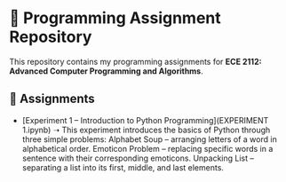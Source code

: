 # 📘 Programming Assignment Repository
This repository contains my programming assignments for **ECE 2112: Advanced Computer Programming and Algorithms**.

## 📂 Assignments

- [Experiment 1 – Introduction to Python Programming](EXPERIMENT 1.ipynb) 
  ➝ This experiment introduces the basics of Python through three simple problems:
  Alphabet Soup – arranging letters of a word in alphabetical order.
  Emoticon Problem – replacing specific words in a sentence with their corresponding emoticons.
  Unpacking List – separating a list into its first, middle, and last elements.

